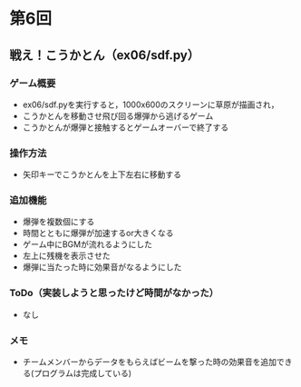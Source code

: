 # 第6回
## 戦え！こうかとん（ex06/sdf.py）
### ゲーム概要
- ex06/sdf.pyを実行すると，1000x600のスクリーンに草原が描画され，
- こうかとんを移動させ飛び回る爆弾から逃げるゲーム
- こうかとんが爆弾と接触するとゲームオーバーで終了する
### 操作方法
- 矢印キーでこうかとんを上下左右に移動する
### 追加機能
- 爆弾を複数個にする
- 時間とともに爆弾が加速するor大きくなる
- ゲーム中にBGMが流れるようにした
- 左上に残機を表示させた
- 爆弾に当たった時に効果音がなるようにした
### ToDo（実装しようと思ったけど時間がなかった）
- なし
### メモ
- チームメンバーからデータをもらえばビームを撃った時の効果音を追加できる(プログラムは完成している)